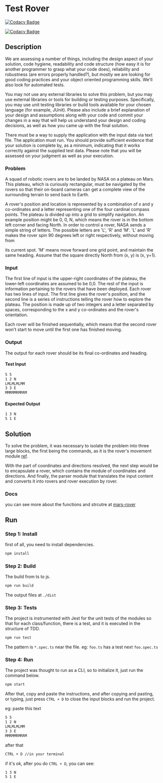 # Test Rover

[![Codacy Badge](https://app.codacy.com/project/badge/Grade/9270dfe6a051467dabab972a1bfdb2ab)](https://www.codacy.com/gh/gustavobeavis/rover/dashboard?utm_source=github.com&amp;utm_medium=referral&amp;utm_content=gustavobeavis/rover&amp;utm_campaign=Badge_Grade)

[![Codacy Badge](https://app.codacy.com/project/badge/Coverage/9270dfe6a051467dabab972a1bfdb2ab)](https://www.codacy.com/gh/gustavobeavis/rover/dashboard?utm_source=github.com&utm_medium=referral&utm_content=gustavobeavis/rover&utm_campaign=Badge_Coverage)

## Description

We are assessing a number of things, including the design aspect of
your solution, code hygiene, readability and code structure (how easy
it is for another programmer to grasp what your code does),
reliability and robustness (are errors properly handled?), but mostly
we are looking for good coding practices and your object oriented
programming skills. We'll also look for automated tests.

You may not use any external libraries to solve this problem, but you
may use external libraries or tools for building or testing purposes.
Specifically, you may use unit testing libraries or build tools
available for your chosen language (for example, JUnit). Please also
include a brief explanation of your design and assumptions along with
your code and commit your changes in a way that will help us
understand your design and coding decisions, as well as how you came
up with the final solution.

There must be a way to supply the application with the input data via
text file. The application must run. You should provide sufficient
evidence that your solution is complete by, as a minimum, indicating
that it works correctly against the supplied test data. Please note
that you will be assessed on your judgment as well as your execution.

### Problem

A squad of robotic rovers are to be landed by NASA on a plateau on
Mars. This plateau, which is curiously rectangular, must be navigated
by the rovers so that their on-board cameras can get a complete view
of the surrounding terrain to send back to Earth.

A rover's position and location is represented by a combination of x
and y co-ordinates and a letter representing one of the four cardinal
compass points. The plateau is divided up into a grid to simplify
navigation. An example position might be 0, 0, N, which means the
rover is in the bottom left corner and facing North.
In order to control a rover, NASA sends a simple string of letters.
The possible letters are 'L', 'R' and 'M'. 'L' and 'R' makes the
rover spin 90 degrees left or right respectively, without moving from

its current spot. 'M' means move forward one grid point, and maintain
the same heading.
Assume that the square directly North from (x, y) is (x, y+1).

### Input

The first line of input is the upper-right coordinates of the
plateau, the lower-left coordinates are assumed to be 0,0.
The rest of the input is information pertaining to the rovers that
have been deployed. Each rover has two lines of input. The first line
gives the rover's position, and the second line is a series of
instructions telling the rover how to explore the plateau.
The position is made up of two integers and a letter separated by
spaces, corresponding to the x and y co-ordinates and the rover's
orientation.

Each rover will be finished sequentially, which means that the second
rover won't start to move until the first one has finished moving.

### Output

The output for each rover should be its final co-ordinates and
heading.

#### Test Input

```txt
5 5
1 2 N
LMLMLMLMM
3 3 E
MMRMMRMRRM
```

#### Expected Output

```txt
1 3 N
5 1 E
```

## Solution

To solve the problem, it was necessary to isolate the problem into three large blocks, the first being the commands, as it is the rover's movement module [ref](https://refactoring.guru/design-patterns/command). 

With the part of coordinates and directions resolved, the next step would be to encapsulate a rover, which contains the module of coordinates and directions. And finally, the parser module that translates the input content and converts it into rovers and rover execution by rover.

### Docs

you can see more  about the functions and strcutre at [mars-rover](./docs/modules.md)

## Run

### Step 1: Install

first of all, you need to install dependencies.

```sh
npm install
```
### Step 2: Build

The build from ts to js.

```sh
npm run build
```

The output files at `./dist`

### Step 3: Tests

The project is instrumented with Jest for the unit tests of the modules so that for each class/function, there is a test, and it is executed in the structure of TDD.

```sh
npm run test
```

The pattern is `*.spec.ts` near the file. eg: `foo.ts` has a test next `foo.spec.ts` 

### Step 4: Run

The project was thought to run as a CLI, so to initialize it, just run the command below.

```sh
npm start
```

After that, copy and paste the instructions, and after copying and pasting, or typing, just press `CTRL + D` to close the input blocks and run the project.

eg:  paste this text
```txt
5 5
1 2 N
LMLMLMLMM
3 3 E
MMRMMRMRRM
```

after that
```sh
CTRL + D //in your terminal
```

if it's ok, after you do `CTRL + D`, you can see:

```sh
1 3 N
5 1 E
```